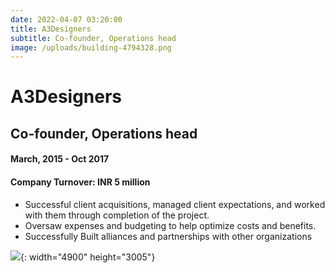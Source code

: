 ```yaml
---
date: 2022-04-07 03:20:00
title: A3Designers
subtitle: Co-founder, Operations head
image: /uploads/building-4794328.png
---
```

# A3Designers

## Co-founder, Operations head

#### March, 2015 - Oct 2017

#### Company Turnover: INR 5 million

* Successful client acquisitions, managed client expectations, and worked with them through completion of the project.
* Oversaw expenses and budgeting to help optimize costs and benefits.
* Successfully Built alliances and partnerships with other organizations

![](/uploads/architecture-1052706.jpg){: width="4900" height="3005"}